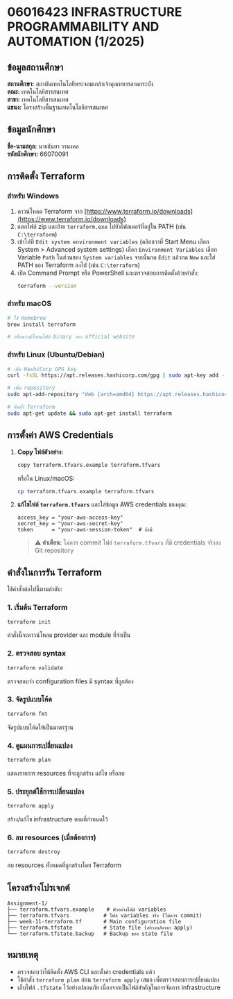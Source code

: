 # 06016423 INFRASTRUCTURE PROGRAMMABILITY AND AUTOMATION (1/2025)

## ข้อมูลสถานศึกษา
**สถานศึกษา:** สถาบันเทคโนโลยีพระจอมเกล้าเจ้าคุณทหารลาดกระบัง  
**คณะ:** เทคโนโลยีสารสนเทศ  
**สาขา:** เทคโนโลยีสารสนเทศ  
**แขนง:** โครงสร้างพื้นฐานเทคโนโลยีสารสนเทศ

## ข้อมูลนักศึกษา
**ชื่อ-นามสกุล:** นายธันยา วรมงคล  
**รหัสนักศึกษา:** 66070091

## การติดตั้ง Terraform

### สำหรับ Windows
1. ดาวน์โหลด Terraform จาก [https://www.terraform.io/downloads](https://www.terraform.io/downloads)
2. แตกไฟล์ zip และย้าย `terraform.exe` ไปยังโฟลเดอร์ที่อยู่ใน PATH (เช่น `C:\terraform`)
3. เข้าไปที่ `Edit system environment variables` (คลิกขวาที่ Start Menu เลือก System > Advanced system settings) เลือก `Environment Variables` เลือก Variable `Path` ในส่วนของ `System variables` จากนั้นกด `Edit` แล้วกด `New` และใส่ PATH ของ Terraform ลงไป (เช่น `C:\terraform`)
4. เปิด Command Prompt หรือ PowerShell และตรวจสอบการติดตั้งด้วยคำสั่ง:
   ```bash
   terraform --version
   ```

### สำหรับ macOS
```bash
# ใช้ Homebrew
brew install terraform

# หรือดาวน์โหลดไฟล์ binary จาก official website
```

### สำหรับ Linux (Ubuntu/Debian)
```bash
# เพิ่ม HashiCorp GPG key
curl -fsSL https://apt.releases.hashicorp.com/gpg | sudo apt-key add -

# เพิ่ม repository
sudo apt-add-repository "deb [arch=amd64] https://apt.releases.hashicorp.com $(lsb_release -cs) main"

# ติดตั้ง Terraform
sudo apt-get update && sudo apt-get install terraform
```

## การตั้งค่า AWS Credentials

1. **Copy ไฟล์ตัวอย่าง:**
   ```bash
   copy terraform.tfvars.example terraform.tfvars
   ```
   หรือใน Linux/macOS:
   ```bash
   cp terraform.tfvars.example terraform.tfvars
   ```

2. **แก้ไขไฟล์ `terraform.tfvars`** และใส่ข้อมูล AWS credentials ของคุณ:
   ```hcl
   access_key = "your-aws-access-key"
   secret_key = "your-aws-secret-key"
   token      = "your-aws-session-token"  # ถ้ามี
   ```

   > **⚠️ คำเตือน:** ไม่ควร commit ไฟล์ `terraform.tfvars` ที่มี credentials จริงลง Git repository

## คำสั่งในการรัน Terraform

ใช้คำสั่งต่อไปนี้ตามลำดับ:

### 1. เริ่มต้น Terraform
```bash
terraform init
```
คำสั่งนี้จะดาวน์โหลด provider และ module ที่จำเป็น

### 2. ตรวจสอบ syntax
```bash
terraform validate
```
ตรวจสอบว่า configuration files มี syntax ที่ถูกต้อง

### 3. จัดรูปแบบโค้ด
```bash
terraform fmt
```
จัดรูปแบบโค้ดให้เป็นมาตรฐาน

### 4. ดูแผนการเปลี่ยนแปลง
```bash
terraform plan
```
แสดงรายการ resources ที่จะถูกสร้าง แก้ไข หรือลบ

### 5. ประยุกต์ใช้การเปลี่ยนแปลง
```bash
terraform apply
```
สร้าง/แก้ไข infrastructure ตามที่กำหนดไว้

### 6. ลบ resources (เมื่อต้องการ)
```bash
terraform destroy
```
ลบ resources ทั้งหมดที่ถูกสร้างโดย Terraform

## โครงสร้างโปรเจกต์

```
Assignment-1/
├── terraform.tfvars.example    # ตัวอย่างไฟล์ variables
├── terraform.tfvars           # ไฟล์ variables จริง (ไม่ควร commit)
├── week-11-terraform.tf       # Main configuration file
├── terraform.tfstate          # State file (สร้างหลังจาก apply)
└── terraform.tfstate.backup   # Backup ของ state file
```

## หมายเหตุ

- ตรวจสอบว่าได้ติดตั้ง AWS CLI และตั้งค่า credentials แล้ว
- ใช้คำสั่ง `terraform plan` ก่อน `terraform apply` เสมอ เพื่อตรวจสอบการเปลี่ยนแปลง
- เก็บไฟล์ `.tfstate` ไว้อย่างปลอดภัย เนื่องจากเป็นไฟล์สำคัญในการจัดการ infrastructure